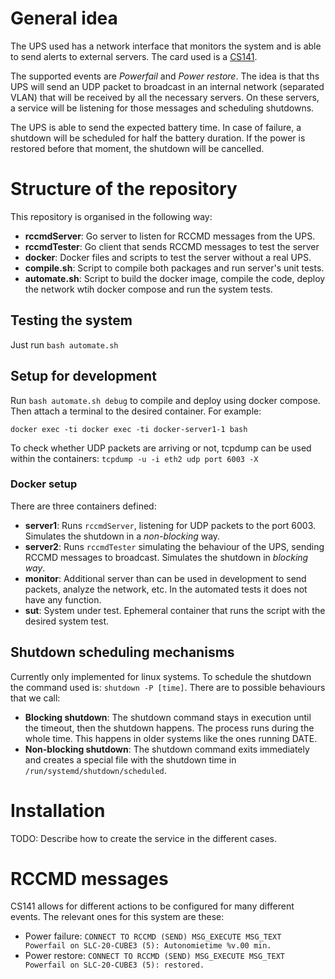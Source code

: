 # General idea

The UPS used has a network interface that monitors the system and is able to send alerts to external servers. The card used is a [CS141](https://www.salicru.com/files/documentacion/salicru_cs141_graphical_quickstart_cmyk_190122.pdf).

The supported events are *Powerfail* and *Power restore*. The idea is that ths UPS will send an UDP packet to broadcast in an internal network (separated VLAN) that will be received by all the necessary servers.  On these servers, a service will be listening for those messages and scheduling shutdowns.

The UPS is able to send the expected battery time. In case of failure, a shutdown will be scheduled for half the battery duration. If the power is restored before that moment, the shutdown will be cancelled.

# Structure of the repository
This repository is organised in the following way:

- **rccmdServer**: Go server to listen for RCCMD messages from the UPS.
- **rccmdTester**:  Go client that sends RCCMD messages to test the server
- **docker**: Docker files and scripts to test the server without a real UPS.
- **compile.sh**: Script to compile both packages and run server's unit tests.
- **automate.sh**: Script to build the docker image, compile the code, deploy the network wtih docker compose and run the system tests.

## Testing the system
Just run `bash automate.sh`

## Setup for development
Run `bash automate.sh debug`  to compile and deploy using docker compose. Then attach a terminal to the desired container. For example:

`docker exec -ti docker exec -ti docker-server1-1 bash`

To check whether UDP packets are arriving or not, tcpdump can be used within the containers: `tcpdump -u -i eth2 udp port 6003 -X`

### Docker setup
There are three containers defined:

- **server1**: Runs `rccmdServer`, listening for UDP packets to the port 6003. Simulates the shutdown in a *non-blocking* way.
- **server2**: Runs `rccmdTester` simulating the behaviour of the UPS, sending RCCMD messages to broadcast. Simulates the shutdown in *blocking way*.
- **monitor**: Additional server than can be used in development to send packets, analyze the network, etc. In the automated tests it does not have any function.
- **sut**: System under test. Ephemeral container that runs the script with the desired system test.

## Shutdown scheduling mechanisms
Currently only implemented for linux systems. To schedule the shutdown the command used is: `shutdown -P [time]`.  There are to possible behaviours that we call:
- **Blocking shutdown**: The shutdown command stays in execution until the timeout, then the shutdown happens. The process runs during the whole time. This happens in older systems like the ones running DATE.
- **Non-blocking shutdown**: The shutdown command exits immediately and creates a special file with the shutdown time in `/run/systemd/shutdown/scheduled`.

# Installation
TODO: Describe how to create the service in the different cases.

# RCCMD messages
CS141 allows for different actions to be configured for many different events. The relevant ones for this system are these:

- Power failure: `CONNECT TO RCCMD (SEND) MSG_EXECUTE MSG_TEXT Powerfail on SLC-20-CUBE3 (5): Autonomietime %v.00 min.`
- Power restore: `CONNECT TO RCCMD (SEND) MSG_EXECUTE MSG_TEXT Powerfail on SLC-20-CUBE3 (5): restored.`
